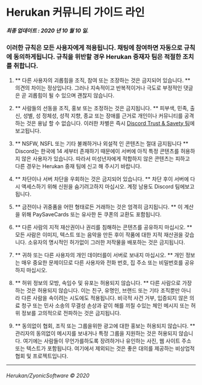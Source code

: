 # **Herukan 커뮤니티 가이드 라인**

##### **최종 업데이트 : 2020 년 10 월 10 일.**

### 이러한 규칙은 모든 사용자에게 적용됩니다. 채팅에 참여하면 자동으로 규칙에 동의하게됩니다. 규칙을 위반할 경우 Herukan 중재자 팀은 적절한 조치를 취합니다.

1. ** 다른 사용자의 괴롭힘을 조직, 참여 또는 조장하는 것은 금지되어 있습니다. **
의견의 차이는 정상입니다. 그러나 지속적이고 반복적이거나 극도로 부정적인 댓글은 곧 괴롭힘이 될 수 있으며 괜찮지 않습니다.

2. ** 사람들의 선동을 조직, 홍보 또는 조정하는 것은 금지됩니다. **
피부색, 민족, 출신, 성별, 성 정체성, 성적 지향, 종교 또는 장애를 근거로 개인이나 커뮤니티를 공격하는 것은 용납 할 수 없습니다. 이러한 차별은 즉시 [Discord Trust & Savety 팀](https://support.discord.com/hc/en-us/requests/new?ticket_form_id=360000029731)에보고됩니다.

3. ** NSFW, NSFL 또는 기타 불쾌하거나 외설적 인 콘텐츠는 절대 금지됩니다 **
Discord는 한국에 14 세부터 존재하기 때문에이 서버에 아직 특정 콘텐츠를 허용하지 않은 사용자가 있습니다. 따라서 미성년자에게 적합하지 않은 콘텐츠는 피하고 다른 경우는 Herukan 중재 팀에 신고 해 주시기 바랍니다.

4. ** 차단이나 서버 차단을 우회하는 것은 금지되어 있습니다. **
차단 후이 서버에 다시 액세스하기 위해 신원을 숨기려고하지 마십시오. 계정 남용도 Discord 팀에보고됩니다.

5. ** 금전이나 귀중품을 어떤 형태로든 거래하는 것은 엄격히 금지됩니다. **
이 계산을 위해 PaySaveCards 또는 유사한 돈 쿠폰의 교환도 포함됩니다.

6. ** 다른 사람의 지적 재산권이나 권리를 침해하는 콘텐츠를 공유하지 마십시오. **
모든 사람은 이미지, 텍스트 또는 음악을 만든 후이 작품에 대한 지적 재산권을 갖습니다. 소유자의 명시적인 허가없이 그러한 저작물을 배포하는 것은 금지됩니다.

7. ** 귀하 또는 다른 사용자의 개인 데이터를이 서버로 보내지 마십시오. **
개인 정보는 매우 중요한 문제이므로 다른 사용자와 전화 번호, 집 주소 또는 비밀번호를 공유하지 마십시오.

8. ** 허위 정보의 모방, 속임수 및 유포는 허용되지 않습니다. **
다른 사람으로 가장하는 것은 허용되지 않습니다. 이는 친구, 유명인, 브랜드 또는 기타 조직뿐만 아니라 다른 사람을 속이려는 시도에도 적용됩니다. 비극적 사건 거부, 입증되지 않은 의료 청구 또는 민사 소송의 무결성 손상과 같이 해를 끼칠 수있는 체인 메시지 또는 허위 정보를 고의적으로 전파하는 것은 금지됩니다.

9. ** 동의없이 협회, 조직 또는 그룹을위한 광고에 대한 홍보는 허용되지 않습니다. **
관리자의 동의없이 메시지를 보내거나 특정 그룹을 지원하는 것은 허용되지 않습니다. 여기에는 사람들이 무언가를하도록 장려하거나 유인하는 사진, 웹 사이트 주소 또는 텍스트가 포함됩니다. 여기에서 제외되는 것은 좋은 대의를 제공하는 비상업적 협회 및 프로젝트입니다.

---

###### Herukan/ZyonicSoftware © 2020
